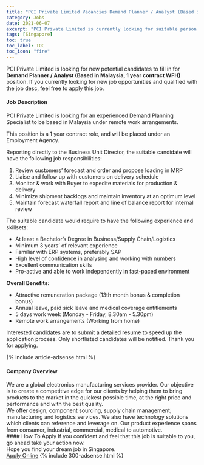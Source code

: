 ```yaml
---
title: "PCI Private Limited Vacancies Demand Planner / Analyst (Based in Malaysia, 1 year contract WFH)" 
category: Jobs 
date: 2021-06-07 
excerpt: "PCI Private Limited is currently looking for suitable person to fill in the Demand Planner / Analyst (Based in Malaysia, 1 year contract WFH) which based in Singapore" 
tags: [Singapore] 
toc: true 
toc_label: TOC 
toc_icon: "fire" 
--- 
```


<p>PCI Private Limited is looking for new potential candidates to fill in for <b>Demand Planner / Analyst (Based in Malaysia, 1 year contract WFH)</b> position. If you currently looking for new job opportunities and qualified with the job desc, feel free to apply this job.
</p><div><div><h4>Job Description</h4></div><div><div><span><div><p>PCI Private Limited is looking for an experienced Demand Planning Specialist to be based in Malaysia under remote work arrangements.</p><p>This position is a 1 year contract role, and will be placed under an Employment Agency.</p><p>Reporting directly to the Business Unit Director, the suitable candidate will have the following job responsibilities:&#160;</p><ol><li>Review customers&#8217; forecast and order and propose loading in MRP</li><li>Liaise and follow up with customers on delivery schedule</li><li>Monitor &amp; work with Buyer to expedite materials for production &amp; delivery</li><li>Minimize shipment backlogs and maintain inventory at an optimum level</li><li>Maintain forecast waterfall report and line of balance report for internal review</li></ol><p>The suitable candidate would require to have the following experience and skillsets:</p><ul><li>At least a Bachelor&#8217;s Degree in Business/Supply Chain/Logistics</li><li>Minimum 3 years&#8217; of relevant experience</li><li>Familiar with ERP systems, preferably SAP</li><li>High level of confidence in analysing and working with numbers</li><li>Excellent communication skills</li><li>Pro-active and able to work independently in fast-paced environment</li></ul><p><strong>Overall Benefits:</strong></p><ul><li>Attractive remuneration package (13th month bonus &amp; completion bonus)</li><li>Annual leave, paid sick leave and medical coverage entitlements</li><li>5 days work week (Monday - Friday, 8.30am - 5.30pm)</li><li>Remote work arrangements (Working from home)</li></ul><p>Interested candidates are to submit a detailed resume to speed up the application process. Only shortlisted candidates will be notified. Thank you for applying.</p></div></span></div></div></div> 
{% include article-adsense.html %} 
<div><div><h4>Company Overview</h4></div><div><div><span><div><div>
<div>
<div>
<div>We are a global electronics manufacturing services provider. Our objective is to create a competitive edge for our clients by helping them to bring products to the market in the quickest possible time, at the right price and performance and with the best quality.</div>
<div>We offer design, component sourcing, supply chain management, manufacturing and logistics services. We also have technology solutions which clients can reference and leverage on. Our product experience spans from consumer, industrial, commercial, medical to automotive.</div>
</div>
</div>
</div></div></span></div></div></div> 
#### How To Apply 
If you confident and feel that this job is suitable to you, go ahead take your action now. <br/> 
Hope you find your dream job in Singapore. <br/> 
<a href="https://www.jobstreet.com.my/en/job/demand-planner-analyst-based-in-malaysia-1-year-contract-wfh-8588412/origin/sg?jobId=jobstreet-sg-job-8588412&" class="btn btn--info" target="_blank" rel="nofollow noopenner">Apply Online</a> 
{% include 300-adsense.html %} 